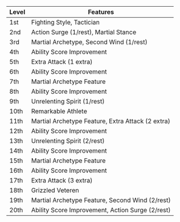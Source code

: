 | Level | Features                                          |
|-------|---------------------------------------------------|
| 1st   | Fighting Style, Tactician                         |
| 2nd   | Action Surge (1/rest), Martial Stance             |
| 3rd   | Martial Archetype, Second Wind (1/rest)           |
| 4th   | Ability Score Improvement                         |
| 5th   | Extra Attack (1 extra)                            |
| 6th   | Ability Score Improvement                         |
| 7th   | Martial Archetype Feature                         |
| 8th   | Ability Score Improvement                         |
| 9th   | Unrelenting Spirit (1/rest)                       |
| 10th  | Remarkable Athlete                                |
| 11th  | Martial Archetype Feature, Extra Attack (2 extra) |
| 12th  | Ability Score Improvement                         |
| 13th  | Unrelenting Spirit (2/rest)                       |
| 14th  | Ability Score Improvement                         |
| 15th  | Martial Archetype Feature                         |
| 16th  | Ability Score Improvement                         |
| 17th  | Extra Attack (3 extra)                            |
| 18th  | Grizzled Veteren                                  |
| 19th  | Martial Archetype Feature, Second Wind (2/rest)   |
| 20th  | Ability Score Improvement, Action Surge (2/rest)  |

